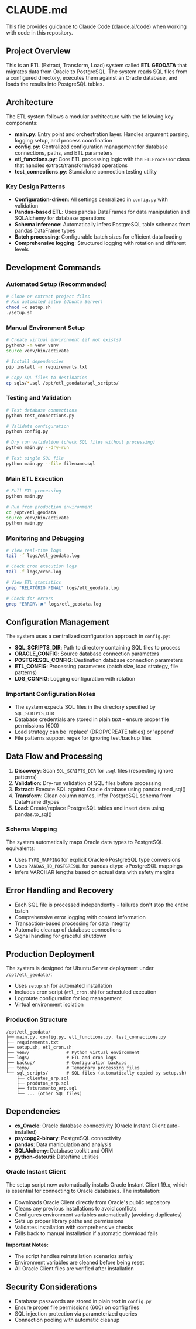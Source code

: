 # CLAUDE.md

This file provides guidance to Claude Code (claude.ai/code) when working with code in this repository.

## Project Overview

This is an ETL (Extract, Transform, Load) system called **ETL GEODATA** that migrates data from Oracle to PostgreSQL. The system reads SQL files from a configured directory, executes them against an Oracle database, and loads the results into PostgreSQL tables.

## Architecture

The ETL system follows a modular architecture with the following key components:

- **main.py**: Entry point and orchestration layer. Handles argument parsing, logging setup, and process coordination
- **config.py**: Centralized configuration management for database connections, paths, and ETL parameters
- **etl_functions.py**: Core ETL processing logic with the `ETLProcessor` class that handles extract/transform/load operations
- **test_connections.py**: Standalone connection testing utility

### Key Design Patterns

- **Configuration-driven**: All settings centralized in `config.py` with validation
- **Pandas-based ETL**: Uses pandas DataFrames for data manipulation and SQLAlchemy for database operations
- **Schema inference**: Automatically infers PostgreSQL table schemas from pandas DataFrame types
- **Batch processing**: Configurable batch sizes for efficient data loading
- **Comprehensive logging**: Structured logging with rotation and different levels

## Development Commands

### Automated Setup (Recommended)
```bash
# Clone or extract project files
# Run automated setup (Ubuntu Server)
chmod +x setup.sh
./setup.sh
```

### Manual Environment Setup
```bash
# Create virtual environment (if not exists)
python3 -m venv venv
source venv/bin/activate

# Install dependencies
pip install -r requirements.txt

# Copy SQL files to destination
cp sqls/*.sql /opt/etl_geodata/sql_scripts/
```

### Testing and Validation
```bash
# Test database connections
python test_connections.py

# Validate configuration
python config.py

# Dry run validation (check SQL files without processing)
python main.py --dry-run

# Test single SQL file
python main.py --file filename.sql
```

### Main ETL Execution
```bash
# Full ETL processing
python main.py

# Run from production environment
cd /opt/etl_geodata
source venv/bin/activate
python main.py
```

### Monitoring and Debugging
```bash
# View real-time logs
tail -f logs/etl_geodata.log

# Check cron execution logs
tail -f logs/cron.log

# View ETL statistics
grep "RELATÓRIO FINAL" logs/etl_geodata.log

# Check for errors
grep "ERROR\|❌" logs/etl_geodata.log
```

## Configuration Management

The system uses a centralized configuration approach in `config.py`:

- **SQL_SCRIPTS_DIR**: Path to directory containing SQL files to process
- **ORACLE_CONFIG**: Source database connection parameters
- **POSTGRESQL_CONFIG**: Destination database connection parameters  
- **ETL_CONFIG**: Processing parameters (batch size, load strategy, file patterns)
- **LOG_CONFIG**: Logging configuration with rotation

### Important Configuration Notes

- The system expects SQL files in the directory specified by `SQL_SCRIPTS_DIR`
- Database credentials are stored in plain text - ensure proper file permissions (600)
- Load strategy can be 'replace' (DROP/CREATE tables) or 'append'
- File patterns support regex for ignoring test/backup files

## Data Flow and Processing

1. **Discovery**: Scan `SQL_SCRIPTS_DIR` for `.sql` files (respecting ignore patterns)
2. **Validation**: Dry-run validation of SQL files before processing  
3. **Extract**: Execute SQL against Oracle database using pandas.read_sql()
4. **Transform**: Clean column names, infer PostgreSQL schema from DataFrame dtypes
5. **Load**: Create/replace PostgreSQL tables and insert data using pandas.to_sql()

### Schema Mapping

The system automatically maps Oracle data types to PostgreSQL equivalents:
- Uses `TYPE_MAPPING` for explicit Oracle->PostgreSQL type conversions
- Uses `PANDAS_TO_POSTGRESQL` for pandas dtype->PostgreSQL mappings
- Infers VARCHAR lengths based on actual data with safety margins

## Error Handling and Recovery

- Each SQL file is processed independently - failures don't stop the entire batch
- Comprehensive error logging with context information
- Transaction-based processing for data integrity
- Automatic cleanup of database connections
- Signal handling for graceful shutdown

## Production Deployment

The system is designed for Ubuntu Server deployment under `/opt/etl_geodata/`:

- Uses `setup.sh` for automated installation
- Includes cron script (`etl_cron.sh`) for scheduled execution
- Logrotate configuration for log management
- Virtual environment isolation

### Production Structure
```
/opt/etl_geodata/
├── main.py, config.py, etl_functions.py, test_connections.py
├── requirements.txt
├── setup.sh, etl_cron.sh  
├── venv/              # Python virtual environment
├── logs/              # ETL and cron logs
├── backup/            # Configuration backups
├── temp/              # Temporary processing files
└── sql_scripts/       # SQL files (automatically copied by setup.sh)
    ├── clientes_erp.sql
    ├── produtos_erp.sql
    ├── faturamento_erp.sql
    └── ... (other SQL files)
```

## Dependencies

- **cx_Oracle**: Oracle database connectivity (Oracle Instant Client auto-installed)
- **psycopg2-binary**: PostgreSQL connectivity
- **pandas**: Data manipulation and analysis
- **SQLAlchemy**: Database toolkit and ORM
- **python-dateutil**: Date/time utilities

### Oracle Instant Client

The setup script now automatically installs Oracle Instant Client 19.x, which is essential for connecting to Oracle databases. The installation:
- Downloads Oracle Client directly from Oracle's public repository
- Cleans any previous installations to avoid conflicts
- Configures environment variables automatically (avoiding duplicates)
- Sets up proper library paths and permissions
- Validates installation with comprehensive checks
- Falls back to manual installation if automatic download fails

**Important Notes:**
- The script handles reinstallation scenarios safely
- Environment variables are cleaned before being reset
- All Oracle Client files are verified after installation

## Security Considerations

- Database passwords are stored in plain text in `config.py`
- Ensure proper file permissions (600) on config files  
- SQL injection protection via parameterized queries
- Connection pooling with automatic cleanup